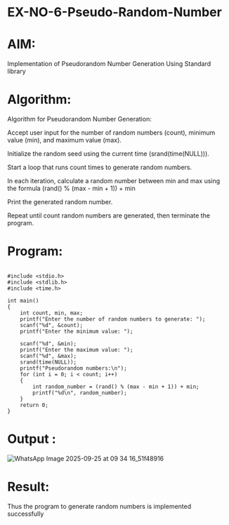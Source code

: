 # EX-NO-6-Pseudo-Random-Number

# AIM: 

Implementation of Pseudorandom Number Generation Using Standard library

# Algorithm:
Algorithm for Pseudorandom Number Generation:

Accept user input for the number of random numbers (count), minimum value (min), and maximum value (max).

Initialize the random seed using the current time (srand(time(NULL))).

Start a loop that runs count times to generate random numbers.

In each iteration, calculate a random number between min and max using the formula (rand() % (max - min + 1)) + min

Print the generated random number.

Repeat until count random numbers are generated, then terminate the program.

# Program:
```

#include <stdio.h>
#include <stdlib.h>
#include <time.h>

int main() 
{
    int count, min, max;
    printf("Enter the number of random numbers to generate: ");
    scanf("%d", &count);
    printf("Enter the minimum value: ");
    
    scanf("%d", &min);
    printf("Enter the maximum value: ");
    scanf("%d", &max);
    srand(time(NULL));
    printf("Pseudorandom numbers:\n");   
    for (int i = 0; i < count; i++) 
    {
        int random_number = (rand() % (max - min + 1)) + min;
        printf("%d\n", random_number);
    }
    return 0;
}

```

# Output :

![WhatsApp Image 2025-09-25 at 09 34 16_51f48916](https://github.com/user-attachments/assets/dc3f3f91-9dfb-49c7-94f3-cc719a6864cd)



# Result:
Thus the program to generate random numbers is implemented successfully









